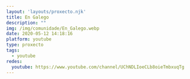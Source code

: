 ```yaml
---
layout: 'layouts/proxecto.njk'
title: En Galego
description: ""
img: /img/comunidade/En_Galego.webp
date: 2020-05-12 14:18:16
platform: youtube
type: proxecto
tags:
  - youtube
redes:
  youtube: https://www.youtube.com/channel/UChNDLIoeCLb8oieTmbxuqTg
---
```

